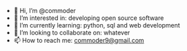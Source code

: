 - 👋 Hi, I’m @commoder
- 👀 I’m interested in: developing open source software
- 🌱 I’m currently learning: python, sql and web development
- 💞️ I’m looking to collaborate on: whatever
- 📫 How to reach me: commoder9@gmail.com

<!---
commoder/commoder is a ✨ special ✨ repository because its `README.md` (this file) appears on your GitHub profile.
You can click the Preview link to take a look at your changes.
--->
